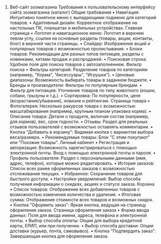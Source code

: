 1. Веб-сайт зоомагазина
   Требования к пользовательскому интерфейсу сайта зоомагазина (каталог)
   Общие требования
   • Навигация: Интуитивно понятное меню с выпадающими подменю для категорий товаров.
   • Адаптивный дизайн: Корректное отображение на настольных ПК, планшетах и мобильных устройствах.
   Главная страница
   • Логотип и навигационное меню: Логотип в верхнем левом углу, ссылки на основные разделы (товары, акции, контакты, блог) в верхней части страницы.
   • Слайдер: Изображения акций и популярных товаров с возможностью пролистывания.
   • Блоки товаров: Рекомендации для разных типов питомцев, разделы с новинками, хитами продаж и распродажей.
   • Поисковая строка: Удобное поле для поиска товаров с автозаполнением.
   Фильтр поиска
   • Фильтры категорий: Разделение товаров по категориям (например, "Корма", "Аксессуары", "Игрушки").
   • Ценовые диапазоны: Возможность выбирать товары в заданном бюджете.
   • Бренды и производители: Фильтры по популярным брендам.
   • Фильтр для питомцев: Уточнение товаров по типу животного (кошки, собаки, грызуны и т.д.).
   • Сортировка: По популярности, цене (возрастание/убывание), новизне и рейтингам.
   Страница товара
   • Фотогалерея: Несколько ракурсов товара с возможностью масштабирования (например, крупным планом упаковка корма).
   • Описание товара: Детали о продукте, включая состав (например, для кормов), вес, срок годности.
   • Отзывы: Раздел для реальных отзывов пользователей с возможностью оставлять комментарии.
   • Кнопка "Добавить в корзину": Видимая кнопка с вариантом выбора веса/размера.
   • Рекомендуемые товары: Блок "С этим покупают" или "Похожие товары".
   Личный кабинет
   • Регистрация и авторизация: Возможность зарегистрироваться с помощью электронной почты. Вход с помощью электронной почты и пароля.
   • Профиль пользователя: Раздел с персональными данными (имя, адрес, телефон), которые можно редактировать.
   • История заказов: Список всех ранее оформленных заказов с возможностью отслеживания текущих.
   • Избранное: Сохранение товаров для быстрого доступа.
   • Настройки уведомлений: Выбор способа получения информации о скидках, акциях и статусе заказа.
   Корзина
   • Список товаров: Отображение всех добавленных товаров с возможностью изменения количества и удаления.
   • Итоговая сумма: Отображение стоимости всех товаров и возможных скидок.
   • Кнопка "Оформить заказ": Яркая кнопка, ведущая на страницу оформления заказа.
   Страница оформления заказа
   • Форма ввода данных: Поля для ввода имени, адреса, телефона и электронной почты.
   • Выбор способа оплаты: Опции для выбора кредитной карты, ЕРИП, или при получении.
   • Выбор способа доставки: Опции доставки (курьер, почта, самовывоз).
   • Кнопка "Подтвердить заказ": Завершающая кнопка для оформления заказа.
